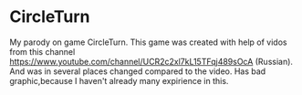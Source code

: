 # CircleTurn
My parody on game CircleTurn.
This game was created with help of vidos from this channel https://www.youtube.com/channel/UCR2c2xl7kL15TFqj489sOcA (Russian).
And was in several places changed compared to the video.
Has bad graphic,because I haven't already many expirience in this.
